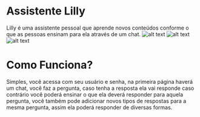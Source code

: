 # **Assistente Lilly**
Lilly é uma assistente pessoal que aprende novos conteúdos conforme o que as pessoas ensinam para ela através de um chat.
![alt text](https://worldvisual.com.br/assistente/imagens/001.jpg)
![alt text](https://worldvisual.com.br/assistente/imagens/002.jpg)
![alt text](https://worldvisual.com.br/assistente/imagens/003.jpg)
# **Como Funciona?**
Simples, você acessa com seu usuário e senha, na primeira página haverá um chat, você faz a pergunta, caso tenha a resposta ela vai responde caso contrário você poderá ensinar o que ela deverá responder para aquela pergunta, você também pode adicionar novos tipos de respostas para a mesma pergunta, assim ela poderá responder de diversas formas.